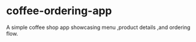 # coffee-ordering-app
A simple coffee shop app showcasing menu ,product details ,and ordering flow.
